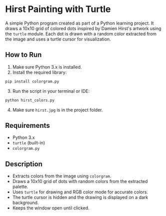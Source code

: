 # Hirst Painting with Turtle

A simple Python program created as part of a Python learning project. It draws a 10x10 grid of colored dots inspired by Damien Hirst's artwork using the `turtle` module. Each dot is drawn with a random color extracted from the image and uses a turtle cursor for visualization.

## How to Run

1. Make sure Python 3.x is installed.
2. Install the required library:

```bash
pip install colorgram.py
```

3. Run the script in your terminal or IDE:

```bash
python hirst_colors.py
```

4. Make sure `hirst.jpg` is in the project folder.

## Requirements
- Python 3.x
- `turtle` (built-in)
- `colorgram.py`

## Description
- Extracts colors from the image using `colorgram`.
- Draws a 10x10 grid of dots with random colors from the extracted palette.
- Uses `turtle` for drawing and RGB color mode for accurate colors.
- The turtle cursor is hidden and the drawing is displayed on a dark background.
- Keeps the window open until clicked.